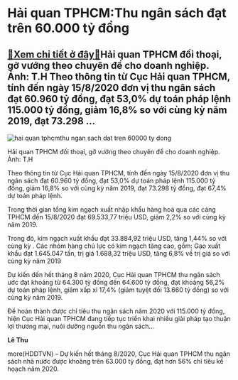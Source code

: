 Hải quan TPHCM:Thu ngân sách đạt trên 60.000 tỷ đồng
====================================================

[:gift:Xem chi tiết ở đây:gift:](https://hddtvn.com/hai-quan-tphcmthu-ngan-sach-dat-tren-60-000-ty-dong/)Hải quan TPHCM đối thoại, gỡ vướng theo chuyên đề cho doanh nghiệp. Ảnh: T.H Theo thông tin từ Cục Hải quan TPHCM, tính đến ngày 15/8/2020 đơn vị thu ngân sách đạt 60.960 tỷ đồng, đạt 53,0% dự toán pháp lệnh 115.000 tỷ đồng, giảm 16,8% so với cùng kỳ năm 2019, đạt 73.298 …
---------------------------------------------------------------------------------------------------------------------------------------------------------------------------------------------------------------------------------------------------------------------------------





![hai quan tphcmthu ngan sach dat tren 60000 ty dong](https://haiquanonline.com.vn/stores/news_dataimages/hoalt/072020/28/16/in_article/2540_HQDT_1.jpg?rt=20200824111731 "Hải quan TPHCM:Thu ngân sách đạt trên 60.000 tỷ đồng")


Hải quan TPHCM đối thoại, gỡ vướng theo chuyên đề cho doanh nghiệp. Ảnh: T.H



Theo thông tin từ Cục Hải quan TPHCM, tính đến ngày 15/8/2020 đơn vị thu ngân sách đạt 60.960 tỷ đồng, đạt 53,0% dự toán pháp lệnh 115.000 tỷ đồng, giảm 16,8% so với cùng kỳ năm 2019, đạt 73.298 tỷ đồng, đạt 67,4% dự toán pháp lệnh.


Trong thời gian tổng kim ngạch xuất nhập khẩu hàng hoá qua các cảng TPHCM đến 15/8/2020 đạt 69.533,77 triệu USD, giảm 2,2% so với cùng kỳ năm 2019.


Trong đó, kim ngạch xuất khẩu đạt 33.884,92 triệu USD, tăng 1,44% so với cùng kỳ . Các nhóm hàng chủ lực có kim ngạch tăng cao, gồm: Gạo xuất khẩu đạt 1.645.047 tấn, trị giá 1.688,32 triệu USD, tăng 6,8% về trị giá so với cùng kỳ năm 2019


Dự kiến đến hết tháng 8 năm 2020, Cục Hải quan TPHCM thu ngân sách ước đạt khoảng từ 64.300 tỷ đồng đến 64.600 tỷ đồng, đạt khoảng 56,2% dự toán pháp lệnh, giảm xấp xỉ 17,4% (giảm tuyệt đối 13.660 tỷ đồng) so với cùng kỳ năm 2019.


Để hoàn thành được chỉ tiêu thu ngân sách năm 2020 với 115.000 tỷ đồng, hiện Cục Hải quan TPHCM đang tiếp tục triển khai nhiều giải pháp tạo thuận lợi thương mại, nuôi dưỡng nguồn thu ngân sách…




**Lê Thu**



more(HDDTVN) – Dự kiến hết tháng 8/2020, Cục Hải quan TPHCM thu ngân sách nhà nước được khoảng trên 63.000 tỷ đồng, đạt hơn 56% chỉ tiêu kế hoạch năm 2020.

